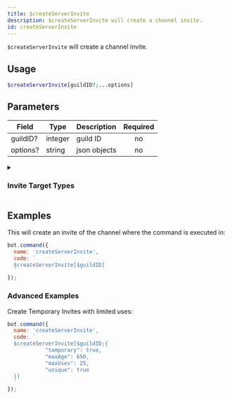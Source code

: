 ```yaml
---
title: $createServerInvite 
description: $createServerInvite will create a channel invite.
id: createServerInvite
---
```


`$createServerInvite` will create a channel invite.

## Usage

```php
$createServerInvite[guildID?;...options]
```

## Parameters 


| Field     | Type    | Description                                        | Required |
|-----------|---------|----------------------------------------------------| :------: |
| guildID?    | integer  | guild ID                             | no      |
| options?    | string  | json objects                             | no      |

<details>
  <summary><h3> Invite Target Types </h3></summary>

| TYPE         |   VALUE      |
| -------------------- | ------------------ |
| STREAM         | 1               |
| EMBEDDED_APPLICATION        | 2              |

</details>

## Examples

This will create an invite of the channel where the command is executed in:

```javascript
bot.command({
  name: 'createServerInvite',
  code: `
  $createServerInvite[$guildID]
  `
});
```

### Advanced Examples

Create Temporary Invites with limited uses:

```javascript
bot.command({
  name: 'createServerInvite',
  code: `
  $createServerInvite[$guildID;{
            "temporary": true,
            "maxAge": 650,
            "maxUses": 25,
            "unique": true
  }]
  `
});
```
